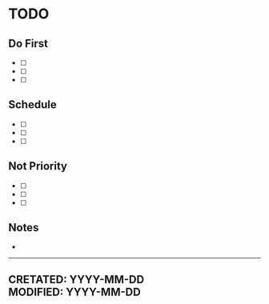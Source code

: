 # TODO

## Do First

- [ ] 
- [ ] 
- [ ] 

## Schedule

- [ ] 
- [ ] 
- [ ] 

## Not Priority

- [ ] 
- [ ] 
- [ ] 

## Notes

- 

---
CRETATED: YYYY-MM-DD\
MODIFIED: YYYY-MM-DD
---
